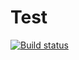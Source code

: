 # Test

[![Build status](https://ci.appveyor.com/api/projects/status/98vn1dsftw2v801h?svg=true)](https://ci.appveyor.com/project/ferfox88/ajs-4)